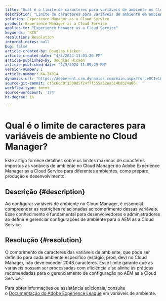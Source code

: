 ```yaml
---
title: "Qual é o limite de caracteres para variáveis de ambiente no Cloud Manager?"
description: "Limite de caracteres para variáveis de ambiente em ambientes do Cloud Manager"
solution: Experience Manager as a Cloud Service
product: Experience Manager as a Cloud Service
applies-to: "Experience Manager as a Cloud Service"
keywords: “KCS”
resolution: Resolution
internal-notes: null
bug: false
article-created-by: Douglas Hicken
article-created-date: "4/3/2024 11:03:26 PM"
article-published-by: Douglas Hicken
article-published-date: "4/3/2024 11:09:29 PM"
version-number: 1
article-number: KA-24014
dynamics-url: "https://adobe-ent.crm.dynamics.com/main.aspx?forceUCI=1&pagetype=entityrecord&etn=knowledgearticle&id=7e86145b-0ef2-ee11-904b-000d3a3110f0"
source-git-commit: cf5c6cd0f1509d5f24f7f555a32ea614bdb24a86
workflow-type: tm+mt
source-wordcount: '174'
ht-degree: 1%

---
```


# Qual é o limite de caracteres para variáveis de ambiente no Cloud Manager?


Este artigo fornece detalhes sobre os limites máximos de caracteres impostos às variáveis de ambiente no Cloud Manager do Adobe Experience Manager as a Cloud Service para diferentes ambientes, como preparo, produção e desenvolvimento.

## Descrição {#description}


Ao configurar variáveis de ambiente no Cloud Manager, é essencial compreender as restrições relacionadas ao comprimento dessas variáveis. Esse conhecimento é fundamental para desenvolvedores e administradores ao definir e gerenciar configurações de ambiente para o AEM as a Cloud Service.


## Resolução {#resolution}


O comprimento de caracteres das variáveis de ambiente, que pode ser definido para cada ambiente específico (estágio, prod, dev) no Cloud Manager, não deve exceder 2048 caracteres. Esse limite garante que as variáveis possam ser processadas com eficiência e se alinhe às práticas recomendadas para o gerenciamento de configuração no AEM as a Cloud Service.

Para obter informações ou assistência adicionais, consulte o [Documentação do Adobe Experience League](https://experienceleague.adobe.com/en/docs/experience-manager-cloud-service/content/implementing/using-cloud-manager/environment-variables) em variáveis de ambiente.
